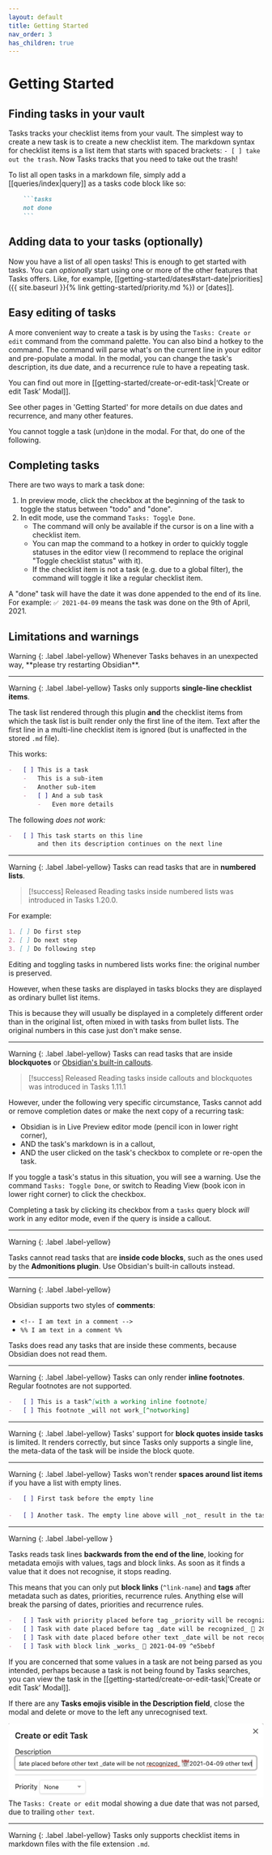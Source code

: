 ```yaml
---
layout: default
title: Getting Started
nav_order: 3
has_children: true
---
```


# Getting Started

## Finding tasks in your vault

Tasks tracks your checklist items from your vault.
The simplest way to create a new task is to create a new checklist item.
The markdown syntax for checklist items is a list item that starts with spaced brackets: `- [ ] take out the trash`.
Now Tasks tracks that you need to take out the trash!

To list all open tasks in a markdown file, simply add a [[queries/index|query]] as a tasks code block like so:

````markdown
    ```tasks
    not done
    ```
````

## Adding data to your tasks (optionally)

Now you have a list of all open tasks! This is enough to get started with tasks.
You can _optionally_ start using one or more of the other features that Tasks offers.
Like, for example, [[getting-started/dates#start-date|priorities]({{ site.baseurl }}{% link getting-started/priority.md %}) or [dates]].

## Easy editing of tasks

A more convenient way to create a task is by using the `Tasks: Create or edit` command from the command palette.
You can also bind a hotkey to the command.
The command will parse what's on the current line in your editor and pre-populate a modal.
In the modal, you can change the task's description, its due date, and a recurrence rule to have a repeating task.

You can find out more in [[getting-started/create-or-edit-task|‘Create or edit Task’ Modal]].

See other pages in 'Getting Started' for more details on due dates and recurrence, and many other features.

You cannot toggle a task (un)done in the modal.
For that, do one of the following.

## Completing tasks

There are two ways to mark a task done:

1. In preview mode, click the checkbox at the beginning of the task to toggle the status between "todo" and "done".
2. In edit mode, use the command `Tasks: Toggle Done`.
    - The command will only be available if the cursor is on a line with a checklist item.
    - You can map the command to a hotkey in order to quickly toggle statuses in the editor view (I recommend to replace the original "Toggle checklist status" with it).
    - If the checklist item is not a task (e.g. due to a global filter), the command will toggle it like a regular checklist item.

A "done" task will have the date it was done appended to the end of its line.
For example: `✅ 2021-04-09` means the task was done on the 9th of April, 2021.

## Limitations and warnings

<div class="code-example" markdown="1">
Warning
{: .label .label-yellow}
Whenever Tasks behaves in an unexpected way, **please try restarting Obsidian**.

---

Warning
{: .label .label-yellow}
Tasks only supports **single-line checklist items**.

The task list rendered through this plugin **and** the checklist items
from which the task list is built render only the first line of the item.
Text after the first line in a multi-line checklist item is
ignored (but is unaffected in the stored `.md` file).

This works:

```markdown
-   [ ] This is a task
    -   This is a sub-item
    -   Another sub-item
    -   [ ] And a sub task
        -   Even more details
```

The following _does not work:_

```markdown
-   [ ] This task starts on this line
        and then its description continues on the next line
```

---

Warning
{: .label .label-yellow}
Tasks can read tasks that are in **numbered lists**.

> [!success] Released
Reading tasks inside numbered lists was introduced in Tasks 1.20.0.

For example:

```markdown
1. [ ] Do first step
2. [ ] Do next step
3. [ ] Do following step
```

Editing and toggling tasks in numbered lists works fine: the original number is preserved.

However, when these tasks are displayed in tasks blocks they are displayed as ordinary bullet list items.

This is because they will usually be displayed in a completely different order than in the original list, often mixed in with tasks from bullet lists. The original numbers in this case just don't make sense.

---

Warning
{: .label .label-yellow}
Tasks can read tasks that are inside **blockquotes** or [Obsidian's built-in callouts](https://help.obsidian.md/How+to/Use+callouts).

> [!success] Released
Reading tasks inside callouts and blockquotes was introduced in Tasks 1.11.1

However, under the following very specific circumstance, Tasks cannot add or remove completion dates or make the next copy of a recurring task:

- Obsidian is in Live Preview editor mode (pencil icon in lower right corner),
- AND the task's markdown is in a callout,
- AND the user clicked on the task's checkbox to complete or re-open the task.

If you toggle a task's status in this situation, you will see a warning. Use the command `Tasks: Toggle Done`, or switch to Reading View (book icon in lower right corner) to click the checkbox.

Completing a task by clicking its checkbox from a `tasks` query block _will_ work in any editor mode, even if the query is inside a callout.

---

Warning
{: .label .label-yellow}

Tasks cannot read tasks that are **inside code blocks**, such as the ones used by the **Admonitions plugin**. Use Obsidian's built-in callouts instead.

---

Warning
{: .label .label-yellow}

Obsidian supports two styles of **comments**:

- `<!-- I am text in a comment -->`
- `%% I am text in a comment %%`

Tasks does read any tasks that are inside these comments, because Obsidian does not read them.

---

Warning
{: .label .label-yellow}
Tasks can only render **inline footnotes**. Regular footnotes are not supported.

```markdown
-   [ ] This is a task^[with a working inline footnote]
-   [ ] This footnote _will not work_[^notworking]
```

---

Warning
{: .label .label-yellow}
Tasks' support for **block quotes inside tasks** is limited. It renders correctly, but since Tasks only supports a single line, the meta-data of the task will be inside the block quote.

---

Warning
{: .label .label-yellow}
Tasks won't render **spaces around list items** if you have a list with empty lines.

```markdown
-   [ ] First task before the empty line

-   [ ] Another task. The empty line above will _not_ result in the tasks being more spaced out.
```

---

Warning
{: .label .label-yellow }

Tasks reads task lines **backwards from the end of the line**, looking for metadata emojis with values, tags and block links. As soon as it finds a value that it does not recognise, it stops reading.

This means that you can only put **block links** (`^link-name`) and **tags** after metadata such as dates, priorities, recurrence rules. Anything else will break the parsing of dates, priorities and recurrence rules.

```markdown
-   [ ] Task with priority placed before tag _priority will be recognized_ 🔼 #tag
-   [ ] Task with date placed before tag _date will be recognized_ 📅 2021-04-09 #tag
-   [ ] Task with date placed before other text _date will be not recognized_ 📅 2021-04-09 other text
-   [ ] Task with block link _works_ 📅 2021-04-09 ^e5bebf
```

If you are concerned that some values in a task are not being parsed as you intended, perhaps because a task is not being found by Tasks searches, you can view the task in the [[getting-started/create-or-edit-task|‘Create or edit Task’ Modal]].

If there are any **Tasks emojis visible in the Description field**, close the modal and delete or move to the left any unrecognised text.

![Create or Edit Modal](../images/modal-showing-unparsed-emoji.png)
<br>The `Tasks: Create or edit` modal showing a due date that was not parsed, due to trailing `other text`.

---

Warning
{: .label .label-yellow}
Tasks only supports checklist items in markdown files with the file extension `.md`.

</div>
